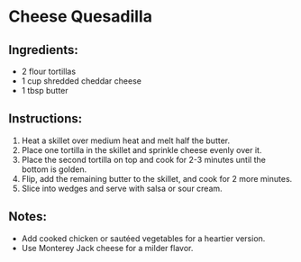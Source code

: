 # Cheese Quesadilla

## Ingredients:
- 2 flour tortillas
- 1 cup shredded cheddar cheese
- 1 tbsp butter

## Instructions:
1. Heat a skillet over medium heat and melt half the butter.
2. Place one tortilla in the skillet and sprinkle cheese evenly over it.
3. Place the second tortilla on top and cook for 2-3 minutes until the bottom is golden.
4. Flip, add the remaining butter to the skillet, and cook for 2 more minutes.
5. Slice into wedges and serve with salsa or sour cream.

## Notes:
- Add cooked chicken or sautéed vegetables for a heartier version.
- Use Monterey Jack cheese for a milder flavor.